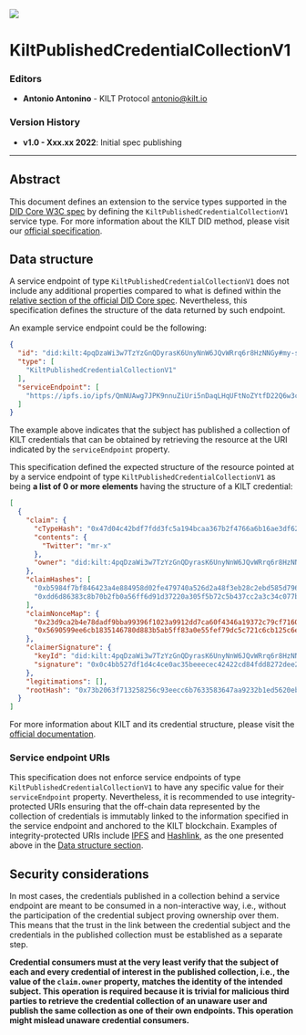 [![](https://user-images.githubusercontent.com/39338561/122415864-8d6a7c00-cf88-11eb-846f-a98a936f88da.png)](https://kilt.io)

# KiltPublishedCredentialCollectionV1

### Editors

- **Antonio Antonino** - KILT Protocol [antonio@kilt.io](mailto:antonio@kilt.io)

### Version History

<!---
TODO Replace date before merging PR
-->
- **v1.0 - Xxx.xx 2022**: Initial spec publishing

---

## Abstract

This document defines an extension to the service types supported in the [DID Core W3C spec][did-core-spec] by defining the `KiltPublishedCredentialCollectionV1` service type.
For more information about the KILT DID method, please visit our [official specification][kilt-did-spec].

## Data structure

A service endpoint of type `KiltPublishedCredentialCollectionV1` does not include any additional properties compared to what is defined within the [relative section of the official DID Core spec][did-core-spec-services].
Nevertheless, this specification defines the structure of the data returned by such endpoint.

An example service endpoint could be the following:

```json
{
  "id": "did:kilt:4pqDzaWi3w7TzYzGnQDyrasK6UnyNnW6JQvWRrq6r8HzNNGy#my-service-id",
  "type": [
    "KiltPublishedCredentialCollectionV1"
  ],
  "serviceEndpoint": [
    "https://ipfs.io/ipfs/QmNUAwg7JPK9nnuZiUri5nDaqLHqUFtNoZYtfD22Q6w3c8"
  ]
}
```

The example above indicates that the subject has published a collection of KILT credentials that can be obtained by retrieving the resource at the URI indicated by the `serviceEndpoint` property.

This specification defined the expected structure of the resource pointed at by a service endpoint of type `KiltPublishedCredentialCollectionV1` as being **a list of 0 or more elements** having the structure of a KILT credential:

```json
[
  {
    "claim": {
      "cTypeHash": "0x47d04c42bdf7fdd3fc5a194bcaa367b2f4766a6b16ae3df628927656d818f420",
      "contents": {
        "Twitter": "mr-x"
      },
      "owner": "did:kilt:4pqDzaWi3w7TzYzGnQDyrasK6UnyNnW6JQvWRrq6r8HzNNGy"
    },
    "claimHashes": [
      "0xb5984f7bf846423a4e884958d02fe479740a526d2a48f3eb28c2ebd585d79652",
      "0xdd6d86383c8b70b2fb0a56ff6d91d37220a305f5b72c5b437cc2a3c34c077b0e"
    ],
    "claimNonceMap": {
      "0x23d9ca2b4e78dadf9bba99396f1023a9912dd7ca60f4346a19372c79cf71608e": "05e74568-4685-4550-ac6c-368120696634",
      "0x5690599ee6cb1835146780d883b5ab5ff83a0e55fef79dc5c721c6cb125c6e22": "f9bc9b46-61c3-47f0-95ea-7cc53f374b9e"
    },
    "claimerSignature": {
      "keyId": "did:kilt:4pqDzaWi3w7TzYzGnQDyrasK6UnyNnW6JQvWRrq6r8HzNNGy#0xfb589865a4ecd8bf5e9f9e7c7d26293d6123f9c2d09b92e0a787f9641918d6b3",
      "signature": "0x0c4bb527df1d4c4ce0ac35beeecec42422cd84fdd8272dee2b2f28305c6e73594ff5b72dfad266b6aa756af161690ae96c234ba9a1bb3998c969f3d5ef4b768b"
    },
    "legitimations": [],
    "rootHash": "0x73b2063f713258256c93eecc6b7633583647aa9232b1ed5620eb971cd3309727"
  }
]
```

For more information about KILT and its credential structure, please visit the [official documentation][kilt-credential-docs].

### Service endpoint URIs

This specification does not enforce service endpoints of type `KiltPublishedCredentialCollectionV1` to have any specific value for their `serviceEndpoint` property.
Nevertheless, it is recommended to use integrity-protected URIs ensuring that the off-chain data represented by the collection of credentials is immutably linked to the information specified in the service endpoint and anchored to the KILT blockchain.
Examples of integrity-protected URIs include [IPFS][ipfs] and [Hashlink][hashlink], as the one presented above in the [Data structure section](#data-structure).

## Security considerations

In most cases, the credentials published in a collection behind a service endpoint are meant to be consumed in a non-interactive way, i.e., without the participation of the credential subject proving ownership over them.
This means that the trust in the link between the credential subject and the credentials in the published collection must be established as a separate step.

**Credential consumers must at the very least verify that the subject of each and every credential of interest in the published collection, i.e., the value of the `claim.owner` property, matches the identity of the intended subject.
This operation is required because it is trivial for malicious third parties to retrieve the credential collection of an unaware user and publish the same collection as one of their own endpoints. This operation might mislead unaware credential consumers.**

[did-core-spec]: https://www.w3.org/TR/did-core
[kilt-did-spec]: did-spec.md
[did-core-spec-services]: https://www.w3.org/TR/did-core/#services=
[kilt-credential-docs]: https://docs.kilt.io/docs/sdk/core-feature/claiming
[ipfs]: https://ipfs.io/
[hashlink]: https://datatracker.ietf.org/doc/html/draft-sporny-hashlink